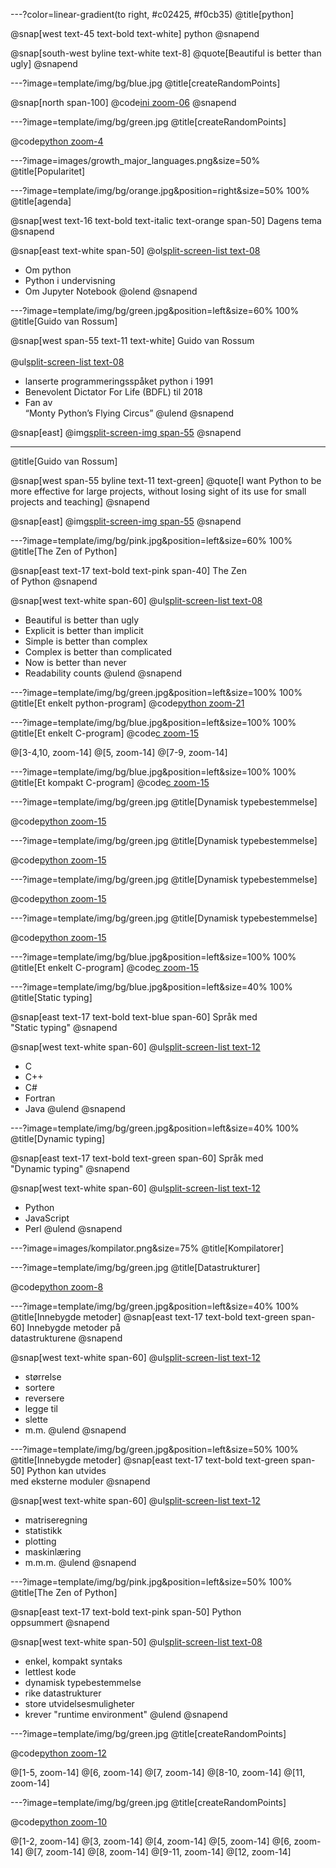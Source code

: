 ---?color=linear-gradient(to right, #c02425, #f0cb35)
@title[python]


@snap[west text-45 text-bold text-white]
python
@snapend

@snap[south-west byline text-white text-8]
@quote[Beautiful is better than ugly]
@snapend


---?image=template/img/bg/blue.jpg
@title[createRandomPoints]

@snap[north span-100]
@code[ini zoom-06](src/GPS_snippet.txt)
@snapend


---?image=template/img/bg/green.jpg
@title[createRandomPoints]

@code[python zoom-4](src/SOSI_snippet.txt)


---?image=images/growth_major_languages.png&size=50%
@title[Popularitet]



---?image=template/img/bg/orange.jpg&position=right&size=50% 100%
@title[agenda]

@snap[west text-16 text-bold text-italic text-orange span-50]
Dagens tema
@snapend

@snap[east text-white span-50]
@ol[split-screen-list text-08](false)
- Om python
- Python i undervisning
- Om Jupyter Notebook
@olend
@snapend



---?image=template/img/bg/green.jpg&position=left&size=60% 100%
@title[Guido van Rossum]

@snap[west span-55 text-11 text-white]
Guido van Rossum<br><br>
@ul[split-screen-list text-08](false)
- lanserte programmeringsspåket python i 1991
- Benevolent Dictator For Life (BDFL)  til 2018
- Fan av<br>“Monty Python’s Flying Circus” 
@ulend
@snapend

@snap[east]
@img[split-screen-img span-55](images/Guido.jpg)
@snapend


---
@title[Guido van Rossum]

@snap[west span-55 byline text-11 text-green]
@quote[I want Python to be more effective for large projects, without losing sight of its use for small projects and teaching]
@snapend

@snap[east]
@img[split-screen-img span-55](images/Guido.jpg)
@snapend



---?image=template/img/bg/pink.jpg&position=left&size=60% 100%
@title[The Zen of Python]

@snap[east text-17 text-bold text-pink span-40]
The Zen<br>of Python
@snapend

@snap[west text-white span-60]
@ul[split-screen-list text-08](false)
- Beautiful is better than ugly
- Explicit is better than implicit
- Simple is better than complex
- Complex is better than complicated
- Now is better than never
- Readability counts
@ulend
@snapend



---?image=template/img/bg/green.jpg&position=left&size=100% 100%
@title[Et enkelt python-program]
@code[python zoom-21](src/range.py)



---?image=template/img/bg/blue.jpg&position=left&size=100% 100%
@title[Et enkelt C-program]
@code[c zoom-15](src/range.c)

@[3-4,10, zoom-14]
@[5, zoom-14]
@[7-9, zoom-14]



---?image=template/img/bg/blue.jpg&position=left&size=100% 100%
@title[Et kompakt C-program]
@code[c zoom-15](src/range_compact.c)



---?image=template/img/bg/green.jpg
@title[Dynamisk typebestemmelse]

@code[python zoom-15](src/dynamisk.py)



---?image=template/img/bg/green.jpg
@title[Dynamisk typebestemmelse]

@code[python zoom-15](src/dynamisk_output.py)



---?image=template/img/bg/green.jpg
@title[Dynamisk typebestemmelse]

@code[python zoom-15](src/type_conflict.py)



---?image=template/img/bg/green.jpg
@title[Dynamisk typebestemmelse]

@code[python zoom-15](src/type_conflict_output.py)



---?image=template/img/bg/blue.jpg&position=left&size=100% 100%
@title[Et enkelt C-program]
@code[c zoom-15](src/range.c)



---?image=template/img/bg/blue.jpg&position=left&size=40% 100%
@title[Static typing]

@snap[east text-17 text-bold text-blue span-60]
Språk med<br>
"Static typing"
@snapend

@snap[west text-white span-60]
@ul[split-screen-list text-12](false)
- C
- C++
- C#
- Fortran
- Java
@ulend
@snapend



---?image=template/img/bg/green.jpg&position=left&size=40% 100%
@title[Dynamic typing]

@snap[east text-17 text-bold text-green span-60]
Språk med<br>
"Dynamic typing"
@snapend

@snap[west text-white span-60]
@ul[split-screen-list text-12](false)
- Python
- JavaScript
- Perl
@ulend
@snapend


---?image=images/kompilator.png&size=75%
@title[Kompilatorer]



---?image=template/img/bg/green.jpg
@title[Datastrukturer]

@code[python zoom-8](src/datastrukturer.py)



---?image=template/img/bg/green.jpg&position=left&size=40% 100%
@title[Innebygde metoder]
@snap[east text-17 text-bold text-green span-60]
Innebygde metoder på<br>
datastrukturene
@snapend

@snap[west text-white span-60]
@ul[split-screen-list text-12](false)
- størrelse
- sortere
- reversere
- legge til
- slette
- m.m.
@ulend
@snapend



---?image=template/img/bg/green.jpg&position=left&size=50% 100%
@title[Innebygde metoder]
@snap[east text-17 text-bold text-green span-50]
Python kan utvides<br>
med eksterne moduler
@snapend

@snap[west text-white span-60]
@ul[split-screen-list text-12](false)
- matriseregning
- statistikk
- plotting
- maskinlæring
- m.m.m.
@ulend
@snapend

---?image=template/img/bg/pink.jpg&position=left&size=50% 100%
@title[The Zen of Python]

@snap[east text-17 text-bold text-pink span-50]
Python<br>
oppsummert
@snapend

@snap[west text-white span-50]
@ul[split-screen-list text-08](false)
- enkel, kompakt syntaks
- lettlest kode
- dynamisk typebestemmelse
- rike datastrukturer
- store utvidelsesmuligheter
- krever "runtime environment"
@ulend
@snapend



---?image=template/img/bg/green.jpg
@title[createRandomPoints]

@code[python zoom-12](src/createRandomPoints.py)

@[1-5, zoom-14]
@[6, zoom-14]
@[7, zoom-14]
@[8-10, zoom-14]
@[11, zoom-14]


---?image=template/img/bg/green.jpg
@title[createRandomPoints]

@code[python zoom-10](src/NNF.py)

@[1-2, zoom-14]
@[3, zoom-14]
@[4, zoom-14]
@[5, zoom-14]
@[6, zoom-14]
@[7, zoom-14]
@[8, zoom-14]
@[9-11, zoom-14]
@[12, zoom-14]
